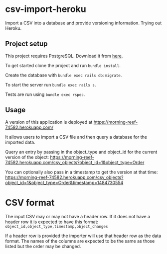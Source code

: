 # csv-import-heroku
Import a CSV into a database and provide versioning information. Trying out Heroku.

## Project setup
This project requires PostgreSQL. Download it from [here](https://www.postgresql.org/download/).

To get started clone the project and run `bundle install`.

Create the database with `bundle exec rails db:migrate`.

To start the server run `bundle exec rails s`.

Tests are run using `bundle exec rspec`.

## Usage
A version of this application is deployed at https://morning-reef-74582.herokuapp.com/

It allows users to import a CSV file and then query a database for the imported data.

Query an entry by passing in the object_type and object_id for the current version of the object:
https://morning-reef-74582.herokuapp.com/csv_objects?object_id=1&object_type=Order

You can optionally also pass in a timestamp to get the version at that time:
https://morning-reef-74582.herokuapp.com/csv_objects?object_id=1&object_type=Order&timestamp=1484730554

# CSV format
The input CSV may or may not have a header row. If it does not have a header row it is expected to have this format:
`object_id,object_type,timestamp,object_changes`

If a header row is provided the importer will use that header row as the data format. The names of the columns are expected to be the same as those listed but the order may be changed.
